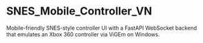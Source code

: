# SNES_Mobile_Controller_VN
Mobile-friendly SNES-style controller UI with a FastAPI WebSocket backend that emulates an Xbox 360 controller via ViGEm on Windows.
